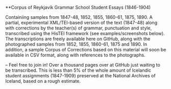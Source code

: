 **Corpus of Reykjavík Grammar School Student Essays (1846-1904)

Containiing samples from 1847-48, 1852, 1855, 1860-61, 1875, 1890. A partial, experimental XML/TEI-based version of the text (1847-48) along with corrections by the teacher(s) of grammar, punctuation and style, transcribed using the HisTEI framework (see examples/screenshots below). The transcriptions are freely available here on GitHub, along with the photographed samples from 1852, 1855, 1860-61, 1875 and 1890. In addition, a sample Corpus of Corrections based on this material will soon be available in CSV format, along with references to the photographs.

– Feel free to join in! Over a thousand pages over at GitHub just waiting to be transcribed. This is less than 5% of the whole amount of Icelandic student assignments (1847-1909) preserved at the National Archives of Iceland, based on a rough estimate.
